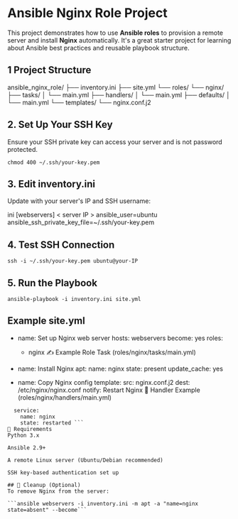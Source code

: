 # Ansible Nginx Role Project

This project demonstrates how to use **Ansible roles** to provision a remote server and install **Nginx** automatically. It's a great starter project for learning about Ansible best practices and reusable playbook structure.


## 1 Project Structure

ansible_nginx_role/
├── inventory.ini
├── site.yml
└── roles/
└── nginx/
├── tasks/
│ └── main.yml
├── handlers/
│ └── main.yml
├── defaults/
│ └── main.yml
└── templates/
└── nginx.conf.j2

## 2. Set Up Your SSH Key
Ensure your SSH private key can access your server and is not password protected.

```chmod 400 ~/.ssh/your-key.pem```

## 3. Edit inventory.ini
Update with your server's IP and SSH username:

ini
[webservers]
< server IP > ansible_user=ubuntu ansible_ssh_private_key_file=~/.ssh/your-key.pem

## 4. Test SSH Connection
```ssh -i ~/.ssh/your-key.pem ubuntu@your-IP```
## 5. Run the Playbook
```ansible-playbook -i inventory.ini site.yml```
## Example site.yml

- name: Set up Nginx web server
  hosts: webservers
  become: yes
  roles:
    - nginx
✍️ Example Role Task (roles/nginx/tasks/main.yml)


- name: Install Nginx
  apt:
    name: nginx
    state: present
    update_cache: yes

- name: Copy Nginx config
  template:
    src: nginx.conf.j2
    dest: /etc/nginx/nginx.conf
  notify: Restart Nginx
🔁 Handler Example (roles/nginx/handlers/main.yml)


```- name: Restart Nginx
  service:
    name: nginx
    state: restarted ``` 
🧰 Requirements
Python 3.x

Ansible 2.9+

A remote Linux server (Ubuntu/Debian recommended)

SSH key-based authentication set up

## 🧼 Cleanup (Optional)
To remove Nginx from the server:

```ansible webservers -i inventory.ini -m apt -a "name=nginx state=absent" --become```

